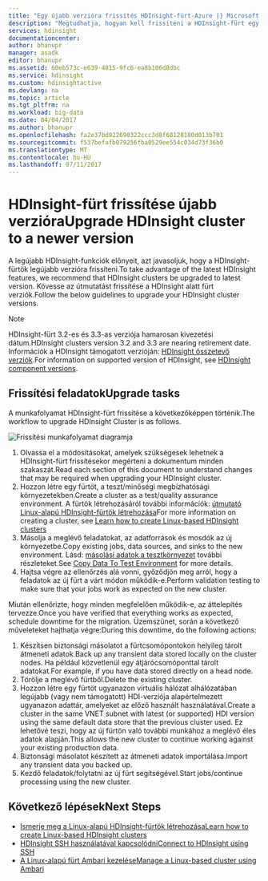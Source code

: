 ```yaml
---
title: "Egy újabb verzióra frissítés HDInsight-fürt-Azure |} Microsoft Docs"
description: "Megtudhatja, hogyan kell frissíteni a HDInsight-fürt egy újabb verzióra."
services: hdinsight
documentationcenter: 
author: bhanupr
manager: asadk
editor: bhanupr
ms.assetid: 60eb573c-e639-4815-9fc6-ea8b106d8dbc
ms.service: hdinsight
ms.custom: hdinsightactive
ms.devlang: na
ms.topic: article
ms.tgt_pltfrm: na
ms.workload: big-data
ms.date: 04/04/2017
ms.author: bhanupr
ms.openlocfilehash: fa2e37bd922690322ccc3d8f68128180d013b701
ms.sourcegitcommit: f537befafb079256fba0529ee554c034d73f36b0
ms.translationtype: MT
ms.contentlocale: hu-HU
ms.lasthandoff: 07/11/2017
---
```

# <a name="upgrade-hdinsight-cluster-to-a-newer-version"></a><span data-ttu-id="d798d-103">HDInsight-fürt frissítése újabb verzióra</span><span class="sxs-lookup"><span data-stu-id="d798d-103">Upgrade HDInsight cluster to a newer version</span></span>
<span data-ttu-id="d798d-104">A legújabb HDInsight-funkciók előnyeit, azt javasoljuk, hogy a HDInsight-fürtök legújabb verzióra frissíteni.</span><span class="sxs-lookup"><span data-stu-id="d798d-104">To take advantage of the latest HDInsight features, we recommend that HDInsight clusters be upgraded to latest version.</span></span> <span data-ttu-id="d798d-105">Kövesse az útmutatást frissítése a HDInsight alatt fürt verziók.</span><span class="sxs-lookup"><span data-stu-id="d798d-105">Follow the below guidelines to upgrade your HDInsight cluster versions.</span></span>

> [!NOTE]
> <span data-ttu-id="d798d-106">HDInsight-fürt 3.2-es és 3.3-as verziója hamarosan kivezetési dátum.</span><span class="sxs-lookup"><span data-stu-id="d798d-106">HDInsight clusters version 3.2 and 3.3 are nearing retirement date.</span></span> <span data-ttu-id="d798d-107">Információk a HDInsight támogatott verzióján: [HDInsight összetevő verziók](hdinsight-component-versioning.md#supported-hdinsight-versions).</span><span class="sxs-lookup"><span data-stu-id="d798d-107">For information on supported version of HDInsight, see [HDInsight component versions](hdinsight-component-versioning.md#supported-hdinsight-versions).</span></span>
>
>

## <a name="upgrade-tasks"></a><span data-ttu-id="d798d-108">Frissítési feladatok</span><span class="sxs-lookup"><span data-stu-id="d798d-108">Upgrade tasks</span></span>
<span data-ttu-id="d798d-109">A munkafolyamat HDInsight-fürt frissítése a következőképpen történik.</span><span class="sxs-lookup"><span data-stu-id="d798d-109">The workflow to upgrade HDInsight Cluster is as follows.</span></span>

![Frissítési munkafolyamat diagramja](./media/hdinsight-upgrade-cluster/upgrade-workflow.png)

1. <span data-ttu-id="d798d-111">Olvassa el a módosításokat, amelyek szükségesek lehetnek a HDInsight-fürt frissítésekor megérteni a dokumentum minden szakaszát.</span><span class="sxs-lookup"><span data-stu-id="d798d-111">Read each section of this document to understand changes that may be required when upgrading your HDInsight cluster.</span></span>
2. <span data-ttu-id="d798d-112">Hozzon létre egy fürtöt, a teszt/minőségi megbízhatósági környezetekben.</span><span class="sxs-lookup"><span data-stu-id="d798d-112">Create a cluster as a test/quality assurance environment.</span></span> <span data-ttu-id="d798d-113">A fürtök létrehozásáról további információk: [útmutató Linux-alapú HDInsight-fürtök létrehozása](hdinsight-hadoop-provision-linux-clusters.md)</span><span class="sxs-lookup"><span data-stu-id="d798d-113">For more information on creating a cluster, see [Learn how to create Linux-based HDInsight clusters](hdinsight-hadoop-provision-linux-clusters.md)</span></span>
3. <span data-ttu-id="d798d-114">Másolja a meglévő feladatokat, az adatforrások és mosdók az új környezetbe.</span><span class="sxs-lookup"><span data-stu-id="d798d-114">Copy existing jobs, data sources, and sinks to the new environment.</span></span> <span data-ttu-id="d798d-115">Lásd: [másolási adatok a tesztkörnyezet](hdinsight-migrate-from-windows-to-linux.md#copy-data-to-the-test-environment) további részleteket.</span><span class="sxs-lookup"><span data-stu-id="d798d-115">See [Copy Data To Test Environment](hdinsight-migrate-from-windows-to-linux.md#copy-data-to-the-test-environment) for more details.</span></span>
4. <span data-ttu-id="d798d-116">Hajtsa végre az ellenőrzés alá vonni, győződjön meg arról, hogy a feladatok az új fürt a várt módon működik-e.</span><span class="sxs-lookup"><span data-stu-id="d798d-116">Perform validation testing to make sure that your jobs work as expected on the new cluster.</span></span>


<span data-ttu-id="d798d-117">Miután ellenőrizte, hogy minden megfelelően működik-e, az áttelepítés tervezze.</span><span class="sxs-lookup"><span data-stu-id="d798d-117">Once you have verified that everything works as expected, schedule downtime for the migration.</span></span> <span data-ttu-id="d798d-118">Üzemszünet, során a következő műveleteket hajthatja végre:</span><span class="sxs-lookup"><span data-stu-id="d798d-118">During this downtime, do the following actions:</span></span>

1.  <span data-ttu-id="d798d-119">Készítsen biztonsági másolatot a fürtcsomópontokon helyileg tárolt átmeneti adatok.</span><span class="sxs-lookup"><span data-stu-id="d798d-119">Back up any transient data stored locally on the cluster nodes.</span></span> <span data-ttu-id="d798d-120">Ha például közvetlenül egy átjárócsomóponttal tárolt adatokat.</span><span class="sxs-lookup"><span data-stu-id="d798d-120">For example, if you have data stored directly on a head node.</span></span>
2.  <span data-ttu-id="d798d-121">Törölje a meglévő fürtből.</span><span class="sxs-lookup"><span data-stu-id="d798d-121">Delete the existing cluster.</span></span>
3.  <span data-ttu-id="d798d-122">Hozzon létre egy fürtöt ugyanazon virtuális hálózat alhálózatában legújabb (vagy nem támogatott) HDI-verziója alapértelmezett ugyanazon adattár, amelyeket az előző használt használatával.</span><span class="sxs-lookup"><span data-stu-id="d798d-122">Create a cluster in the same VNET subnet with latest (or supported) HDI version using the same default data store that the previous cluster used.</span></span> <span data-ttu-id="d798d-123">Ez lehetővé teszi, hogy az új fürtön való további munkához a meglévő éles adatok alapján.</span><span class="sxs-lookup"><span data-stu-id="d798d-123">This allows the new cluster to continue working against your existing production data.</span></span>
4.  <span data-ttu-id="d798d-124">Biztonsági másolatot készített az átmeneti adatok importálása.</span><span class="sxs-lookup"><span data-stu-id="d798d-124">Import any transient data you backed up.</span></span>
5.  <span data-ttu-id="d798d-125">Kezdő feladatok/folytatni az új fürt segítségével.</span><span class="sxs-lookup"><span data-stu-id="d798d-125">Start jobs/continue processing using the new cluster.</span></span>

## <a name="next-steps"></a><span data-ttu-id="d798d-126">Következő lépések</span><span class="sxs-lookup"><span data-stu-id="d798d-126">Next Steps</span></span>
* [<span data-ttu-id="d798d-127">Ismerje meg a Linux-alapú HDInsight-fürtök létrehozása</span><span class="sxs-lookup"><span data-stu-id="d798d-127">Learn how to create Linux-based HDInsight clusters</span></span>](hdinsight-hadoop-provision-linux-clusters.md)
* [<span data-ttu-id="d798d-128">HDInsight SSH használatával kapcsolódni</span><span class="sxs-lookup"><span data-stu-id="d798d-128">Connect to HDInsight using SSH</span></span>](hdinsight-hadoop-linux-use-ssh-unix.md)
* [<span data-ttu-id="d798d-129">A Linux-alapú fürt Ambari kezelése</span><span class="sxs-lookup"><span data-stu-id="d798d-129">Manage a Linux-based cluster using Ambari</span></span>](hdinsight-hadoop-manage-ambari.md)

